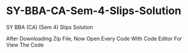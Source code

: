 # SY-BBA-CA-Sem-4-Slips-Solution
SY BBA (CA) (Sem 4) Slips Solution

After Downloading Zip File, Now Open Every Code With Code Editor For View The Code
